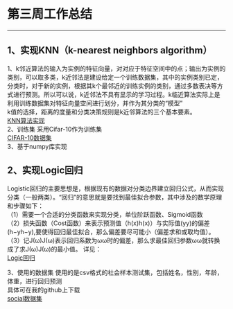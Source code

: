 # 第三周工作总结
---------------------- 
## 1、实现KNN（k-nearest neighbors algorithm）
1、k邻近算法的输入为实例的特征向量，对对应于特征空间中的点；输出为实例的类别，可以取多类，k近邻法是建设给定一个训练数据集，其中的实例类别已定，分类时，对于新的实例，根据其k个最邻近的训练实例的类别，通过多数表决等方式进行预测。所以可以说，k近邻法不具有显示的学习过程。k临近算法实际上是利用训练数据集对特征向量空间进行划分，并作为其分类的“模型”  
k值的选择，距离的度量和分类决策规则是k近邻算法的三个基本要素。   
[KNN算法实现](https://blog.csdn.net/qq_34784753/article/details/61917999)  
2、训练集
采用Cifar-10作为训练集  
[CIFAR-10数据集](https://www.cs.toronto.edu/~kriz/cifar.html)  
3、基于numpy库实现  
## 2、实现Logic回归
Logistic回归的主要思想是，根据现有的数据对分类边界建立回归公式，从而实现分类（一般两类）。“回归”的意思就是要找到最佳拟合参数，其中涉及的数学原理和步骤如下：   
（1）需要一个合适的分类函数来实现分类，单位阶跃函数、Sigmoid函数  
（2）损失函数（Cost函数）来表示预测值（h(x)h(x)）与实际值(yy)的偏差(h−yh−y),要使得回归最佳拟合，那么偏差要尽可能小（偏差求和或取均值）。  
（3）记J(ω)J(ω)表示回归系数为ωω时的偏差，那么求最佳回归参数ωω就转换成了求J(ω)J(ω)的最小值。 
详见：   
[Logic回归](https://blog.csdn.net/moxigandashu/article/details/72779856)

3、使用的数据集
使用的是csv格式的社会样本测试集，包括姓名，性别，年龄，体重，进行回归预测  
具体可在我的github上下载  
[social数据集](https://github.com/Ronanisbest/Task-note) 
